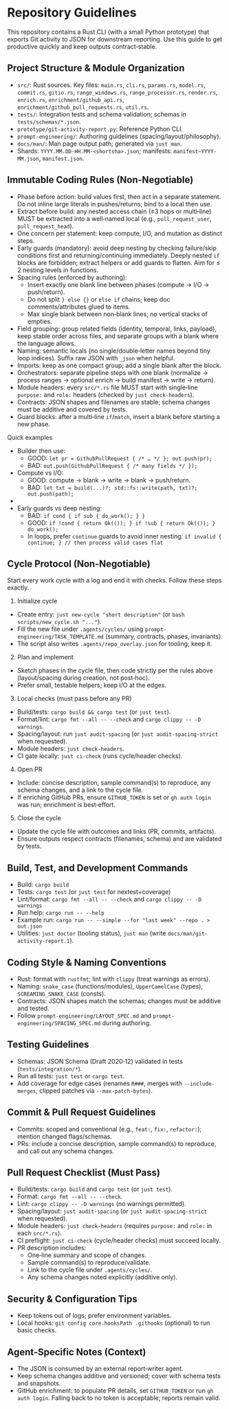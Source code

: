 # Repository Guidelines

This repository contains a Rust CLI (with a small Python prototype) that exports Git activity to JSON for downstream reporting. Use this guide to get productive quickly and keep outputs contract‑stable.

## Project Structure & Module Organization

- `src/`: Rust sources. Key files: `main.rs`, `cli.rs`, `params.rs`, `model.rs`, `commit.rs`, `gitio.rs`, `range_windows.rs`, `range_processor.rs`, `render.rs`, `enrich.rs`, `enrichment/github_api.rs`, `enrichment/github_pull_requests.rs`, `util.rs`.
- `tests/`: Integration tests and schema validation; schemas in `tests/schemas/*.json`.
- `prototype/git-activity-report.py`: Reference Python CLI.
- `prompt-engineering/`: Authoring guidelines (spacing/layout/philosophy).
- `docs/man/`: Man page output path; generated via `just man`.
- Shards: `YYYY.MM.DD-HH.MM-<shortsha>.json`; manifests: `manifest-YYYY-MM.json`, `manifest.json`.

## Immutable Coding Rules (Non‑Negotiable)

- Phase before action: build values first, then act in a separate statement. Do not inline large literals in pushes/returns; bind to a local then use.
- Extract before build: any nested access chain (≥3 hops or multi‑line) MUST be extracted into a well‑named local (e.g., `pull_request_user`, `pull_request_head`).
- One concern per statement: keep compute, I/O, and mutation as distinct steps.
- Early guards (mandatory): avoid deep nesting by checking failure/skip conditions first and returning/continuing immediately. Deeply nested `if` blocks are forbidden; extract helpers or add guards to flatten. Aim for ≤ 2 nesting levels in functions.
- Spacing rules (enforced by authoring):
  - Insert exactly one blank line between phases (compute → I/O → push/return).
  - Do not split `} else {}` or `else if` chains; keep doc comments/attributes glued to items.
  - Max single blank between non‑blank lines; no vertical stacks of empties.
- Field grouping: group related fields (identity, temporal, links, payload), keep stable order across files, and separate groups with a blank where the language allows.
- Naming: semantic locals (no single/double‑letter names beyond tiny loop indices). Suffix raw JSON with `_json` when helpful.
- Imports: keep as one compact group; add a single blank after the block.
- Orchestrators: separate pipeline steps with one blank (normalize → process ranges → optional enrich → build manifest → write → return).
- Module headers: every `src/*.rs` file MUST start with single‑line `purpose:` and `role:` headers (checked by `just check-headers`).
- Contracts: JSON shapes and filenames are stable; schema changes must be additive and covered by tests.
- Guard blocks: after a multi‑line `if`/`match`, insert a blank before starting a new phase.

Quick examples

- Builder then use:
  - GOOD: `let pr = GithubPullRequest { /* … */ }; out.push(pr);`
  - BAD: `out.push(GithubPullRequest { /* many fields */ });`
- Compute vs I/O:
  - GOOD: compute → blank → write → blank → push/return.
  - BAD: `let txt = build(...)?; std::fs::write(path, txt)?; out.push(path);`
-
- Early guards vs deep nesting:
  - BAD: `if cond { if sub { do_work(); } }`
  - GOOD: `if !cond { return Ok(()); } if !sub { return Ok(()); } do_work();`
  - In loops, prefer `continue` guards to avoid inner nesting: `if invalid { continue; } // then process valid cases flat`

## Cycle Protocol (Non‑Negotiable)

Start every work cycle with a log and end it with checks. Follow these steps exactly.

1. Initialize cycle

- Create entry: `just new-cycle "short description"` (or `bash scripts/new_cycle.sh "..."`).
- Fill the new file under `.agents/cycles/` using `prompt-engineering/TASK_TEMPLATE.md` (summary, contracts, phases, invariants).
- The script also writes `.agents/repo_overlay.json` for tooling; keep it.

2. Plan and implement

- Sketch phases in the cycle file, then code strictly per the rules above (layout/spacing during creation, not post‑hoc).
- Prefer small, testable helpers; keep I/O at the edges.

3. Local checks (must pass before any PR)

- Build/tests: `cargo build && cargo test` (or `just test`).
- Format/lint: `cargo fmt --all -- --check` and `cargo clippy -- -D warnings`.
- Spacing/layout: run `just audit-spacing` (or `just audit-spacing-strict` when requested).
- Module headers: `just check-headers`.
- CI gate locally: `just ci-check` (runs cycle/header checks).

4. Open PR

- Include: concise description, sample command(s) to reproduce, any schema changes, and a link to the cycle file.
- If enriching GitHub PRs, ensure `GITHUB_TOKEN` is set or `gh auth login` was run; enrichment is best‑effort.

5. Close the cycle

- Update the cycle file with outcomes and links (PR, commits, artifacts).
- Ensure outputs respect contracts (filenames, schema) and are validated by tests.

## Build, Test, and Development Commands

- Build: `cargo build`
- Tests: `cargo test` (or `just test` for nextest+coverage)
- Lint/format: `cargo fmt --all -- --check` and `cargo clippy -- -D warnings`
- Run help: `cargo run -- --help`
- Example run: `cargo run -- --simple --for "last week" --repo . > out.json`
- Utilities: `just doctor` (tooling status), `just man` (write `docs/man/git-activity-report.1`).

## Coding Style & Naming Conventions

- Rust: format with `rustfmt`; lint with `clippy` (treat warnings as errors).
- Naming: `snake_case` (functions/modules), `UpperCamelCase` (types), `SCREAMING_SNAKE_CASE` (consts).
- Contracts: JSON shapes match the schemas; changes must be additive and tested.
- Follow `prompt-engineering/LAYOUT_SPEC.md` and `prompt-engineering/SPACING_SPEC.md` during authoring.

## Testing Guidelines

- Schemas: JSON Schema (Draft 2020‑12) validated in tests (`tests/integration/*`).
- Run all tests: `just test` or `cargo test`.
- Add coverage for edge cases (renames `R###`, merges with `--include-merges`, clipped patches via `--max-patch-bytes`).

## Commit & Pull Request Guidelines

- Commits: scoped and conventional (e.g., `feat:`, `fix:`, `refactor:`); mention changed flags/schemas.
- PRs: include a concise description, sample command(s) to reproduce, and call out any schema changes.

## Pull Request Checklist (Must Pass)

- Build/tests: `cargo build` and `cargo test` (or `just test`).
- Format: `cargo fmt --all -- --check`.
- Lint: `cargo clippy -- -D warnings` (no warnings permitted).
- Spacing/layout: `just audit-spacing` (or `just audit-spacing-strict` when requested).
- Module headers: `just check-headers` (requires `purpose:` and `role:` in each `src/*.rs`).
- CI preflight: `just ci-check` (cycle/header checks) must succeed locally.
- PR description includes:
  - One‑line summary and scope of changes.
  - Sample command(s) to reproduce/validate.
  - Link to the cycle file under `.agents/cycles/`.
  - Any schema changes noted explicitly (additive only).

## Security & Configuration Tips

- Keep tokens out of logs; prefer environment variables.
- Local hooks: `git config core.hooksPath .githooks` (optional) to run basic checks.

## Agent‑Specific Notes (Context)

- The JSON is consumed by an external report‑writer agent.
- Keep schema changes additive and versioned; cover with schema tests and snapshots.
- GitHub enrichment: to populate PR details, set `GITHUB_TOKEN` or run `gh auth login`. Falling back to no token is acceptable; reports remain valid.
